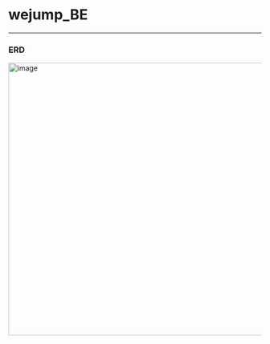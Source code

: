# wejump_BE

---
### ERD
<img width="544" alt="image" src="https://github.com/taegon98/wejump_BE/assets/54783290/df542dd9-43b4-483c-95e1-ffa9c734176c">


